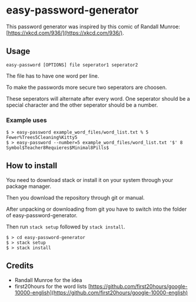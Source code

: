 # easy-password-generator

This password generator was inspired by this comic of Randall Munroe: [https://xkcd.com/936/](https://xkcd.com/936/).

## Usage

```
easy-password [OPTIONS] file seperator1 seperator2
```

The file has to have one word per line.

To make the passwords more secure two seperators are choosen.

These seperators will alternate after every word. One seperator should be a special character and the other seperator should be a number.

### Example uses

```
$ > easy-password example_word_files/word_list.txt % 5
Fewer%Trees5Cleaning%Kitty5
$ > easy-password --number=5 example_word_files/word_list.txt '$' 8
Symbol$Teacher8Requieres$Minimal8Pills$
```

## How to install

You need to download stack or install it on your system through your package manager.

Then you download the repository through git or manual.

After unpacking or downloading from git you have to switch into the folder of easy-password-generator.

Then run `stack setup` followed by `stack install`.

```
$ > cd easy-password-generator
$ > stack setup
$ > stack install
```

## Credits

- Randall Munroe for the idea
- first20hours for the word lists [https://github.com/first20hours/google-10000-english](https://github.com/first20hours/google-10000-english)
